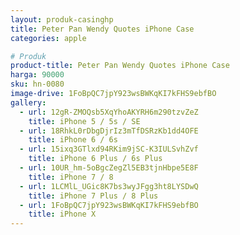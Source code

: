 ```yaml
---
layout: produk-casinghp
title: Peter Pan Wendy Quotes iPhone Case
categories: apple

# Produk
product-title: Peter Pan Wendy Quotes iPhone Case
harga: 90000
sku: hn-0080
image-drive: 1FoBpQC7jpY923wsBWKqKI7kFHS9ebfBO
gallery:
  - url: 12gR-ZMOQsb5XqYhoAKYRH6m290tzvZeZ
    title: iPhone 5 / 5s / SE
  - url: 18RhkL0rDbgDjrIz3mTfDSRzKb1dd4OFE
    title: iPhone 6 / 6s
  - url: 15ixq3GTlxd94RKim9jSC-K3IULSvhZvf
    title: iPhone 6 Plus / 6s Plus
  - url: 10UR_hm-5oBgcZegZl5EB3tjnHbpe5E8F
    title: iPhone 7 / 8
  - url: 1LCMlL_UGic8K7bs3wyJFgg3ht8LYSDwQ
    title: iPhone 7 Plus / 8 Plus
  - url: 1FoBpQC7jpY923wsBWKqKI7kFHS9ebfBO
    title: iPhone X
---
```


